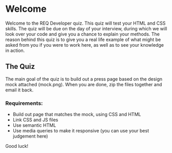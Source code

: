 # Welcome

Welcome to the REQ Developer quiz. This quiz will test your HTML and CSS skills. The quiz will be due on the day of your interview, during which we will look over your code and give you a chance to explain your methods. The reason behind this quiz is to give you a real life example of what might be asked from you if you were to work here, as well as to see your knowledge in action.

## The Quiz

The main goal of the quiz is to build out a press page based on the design mock attached (mock.png). When you are done, zip the files together and email it back. 

### Requirements:
 - Build out page that matches the mock, using CSS and HTML
 - Link CSS and JS files
 - Use semantic HTML
 - Use media queries to make it responsive (you can use your best judgement here)

Good luck!